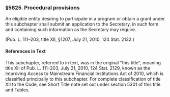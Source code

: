 ### §5625. Procedural provisions ###

An eligible entity desiring to participate in a program or obtain a grant under this subchapter shall submit an application to the Secretary, in such form and containing such information as the Secretary may require.

(Pub. L. 111–203, title XII, §1207, July 21, 2010, 124 Stat. 2132.)

#### References in Text ####

This subchapter, referred to in text, was in the original "this title", meaning title XII of Pub. L. 111–203, July 21, 2010, 124 Stat. 2129, known as the Improving Access to Mainstream Financial Institutions Act of 2010, which is classified principally to this subchapter. For complete classification of title XII to the Code, see Short Title note set out under section 5301 of this title and Tables.